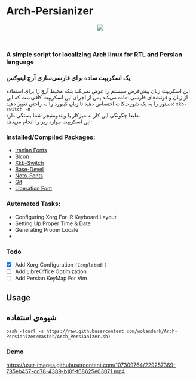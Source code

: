 # Arch-Persianizer
<p align="center">
<img src="https://user-images.githubusercontent.com/107309764/229257978-33606cc8-8cb2-4b53-8ddb-a782ac4bace1.png">
</p><br>

### A simple script for localizing Arch linux for RTL and Persian language
### یک اسکریپت ساده برای فارسی‌سازی آرچ لینوکس

این اسکریپت زبان پیش‌فرض سیستم را عوض نمی‌کند بلکه محیط آرچ را برای استفاده از زبان و فونت‌های فارسی آماده می‌کند
پس از اجرای این اسکریپت کافی‌ست که این دستور را به یک شورت‌کات اختصاص دهید تا زبان کیبورد را به راحتی تغییر دهید:
<code>xkb-switch -n</code><br>
  طبعا چگونگی این کار به میزکار یا ویندومنیجر شما بستگی دارد.
  <br>
  این اسکریپت موارد زیر را انجام می‌دهد:

### Installed/Compiled Packages:
- [Iranian Fonts](https://aur.archlinux.org/packages/iranian-fonts)
- [Bicon](https://aur.archlinux.org/packages/bicon-git)
- [Xkb-Switch](https://aur.archlinux.org/packages/xkb-switch)
- [Base-Devel](https://archlinux.org/packages/core/any/base-devel/)
- [Noto-Fonts](https://archlinux.org/packages/extra/any/noto-fonts/)
- [Git](https://archlinux.org/packages/extra/x86_64/git/)
- [Liberation Font](https://archlinux.org/packages/community/any/ttf-liberation/)

### Automated Tasks:
- Configuring Xorg For IR Keyboard Layout
- Setting Up Proper Time & Date
- Generating Proper Locale
- 

### Todo
- [x] Add Xorg Configuration `(Completed!)`
- [ ] Add LibreOffice Optimization 
- [ ] Add Persian KeyMap For Vim

## Usage
## شیوه‌ی استفاده
```
bash <(curl -s https://raw.githubusercontent.com/wolandark/Arch-Persianizer/master/Arch_Persianizer.sh)
```

### Demo
https://user-images.githubusercontent.com/107309764/229257369-785eb457-cd78-4389-b10f-f68625e03071.mp4

